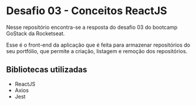 # Desafio 03 - Conceitos ReactJS

Nesse repositório encontra-se a resposta do desafio 03 do bootcamp GoStack da Rocketseat.

Esse é o front-end da aplicação que é feita para armazenar repositórios do seu portfólio, que permite a criação, listagem e remoção dos repositórios.

## Bibliotecas utilizadas
- ReactJS
- Axios
- Jest
